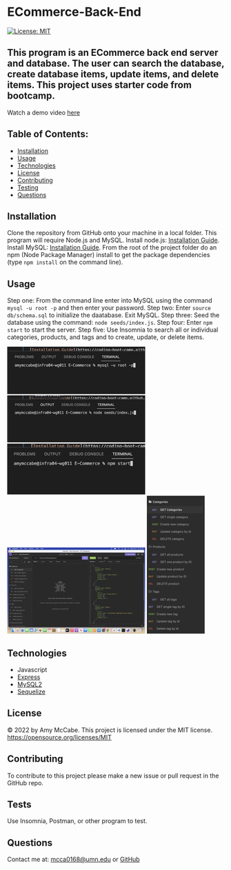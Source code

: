 # ECommerce-Back-End
[![License: MIT](https://img.shields.io/badge/License-MIT-yellow.svg)](https://opensource.org/licenses/MIT)
## This program is an ECommerce back end server and database. The user can search the database, create database items, update items, and delete items. This project uses starter code from bootcamp. 

Watch a demo video [here](https://drive.google.com/file/d/1k5FPZnqpPLWpmHPDnVVGjnAuYCnT6BWy/view?usp=sharing)

## Table of Contents:
- [Installation](#installation)
- [Usage](#usage)
- [Technologies](#technologies)
- [License](#license)
- [Contributing](#contributing)
- [Testing](#tests)
- [Questions](#questions)
## Installation 
Clone the repository from GitHub onto your machine in a local folder. This program will require Node.js and MySQL. Install node.js: [Installation Guide](https://coding-boot-camp.github.io/full-stack/nodejs/how-to-install-nodejs). Install MySQL: [Installation Guide](https://coding-boot-camp.github.io/full-stack/mysql/mysql-installation-guide). From the root of the project folder do an npm (Node Package Manager) install to get the package dependencies (type `npm install` on the command line).   
## Usage 
Step one: From the command line enter into MySQL using the command `mysql -u root -p` and then enter your password. Step two: Enter `source db/schema.sql` to initialize the daatabase. Exit MySQL. Step three: Seed the database using the command: `node seeds/index.js`. Step four: Enter `npm start` to start the server. Step five: Use Insomnia to search all or individual categories, products, and tags and to create, update, or delete items. 

![Screenshot](./assets/Screen%20Shot%202022-07-27%20at%2010.09.02%20AM%20Small.jpeg)
![Screenshot](./assets/Screen%20Shot%202022-07-27%20at%2010.09.31%20AM%20Small.jpeg)
![Screenshot](./assets/Screen%20Shot%202022-07-27%20at%2010.09.45%20AM%20Small.jpeg)
![Screenshot](./assets/Screen%20Shot%202022-07-27%20at%2010.10.08%20AM%20Small.jpeg)
![Screenshot](./assets/Screen%20Shot%202022-07-27%20at%2010.10.34%20AM%20Small.jpeg)

## Technologies
- Javascript
- [Express](https://expressjs.com/)
- [MySQL2](https://www.npmjs.com/package/mysql2)
- [Sequelize](https://sequelize.org/)
## License 
&copy; 2022 by Amy McCabe. 
This project is licensed under the MIT license.
https://opensource.org/licenses/MIT  
## Contributing 
To contribute to this project please make a new issue or pull request in the GitHub repo. 
## Tests 
Use Insomnia, Postman, or other program to test.
## Questions 
Contact me at: [mcca0168@umn.edu](mailto:mcca0168@umn.edu) or [GitHub](https://github.com/McAmy2001/)
